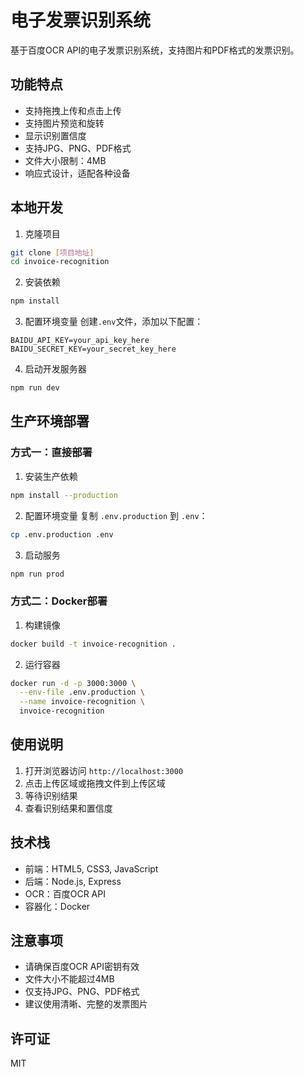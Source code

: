 # 电子发票识别系统

基于百度OCR API的电子发票识别系统，支持图片和PDF格式的发票识别。

## 功能特点

- 支持拖拽上传和点击上传
- 支持图片预览和旋转
- 显示识别置信度
- 支持JPG、PNG、PDF格式
- 文件大小限制：4MB
- 响应式设计，适配各种设备

## 本地开发

1. 克隆项目
```bash
git clone [项目地址]
cd invoice-recognition
```

2. 安装依赖
```bash
npm install
```

3. 配置环境变量
创建`.env`文件，添加以下配置：
```
BAIDU_API_KEY=your_api_key_here
BAIDU_SECRET_KEY=your_secret_key_here
```

4. 启动开发服务器
```bash
npm run dev
```

## 生产环境部署

### 方式一：直接部署

1. 安装生产依赖
```bash
npm install --production
```

2. 配置环境变量
复制 `.env.production` 到 `.env`：
```bash
cp .env.production .env
```

3. 启动服务
```bash
npm run prod
```

### 方式二：Docker部署

1. 构建镜像
```bash
docker build -t invoice-recognition .
```

2. 运行容器
```bash
docker run -d -p 3000:3000 \
  --env-file .env.production \
  --name invoice-recognition \
  invoice-recognition
```

## 使用说明

1. 打开浏览器访问 `http://localhost:3000`
2. 点击上传区域或拖拽文件到上传区域
3. 等待识别结果
4. 查看识别结果和置信度

## 技术栈

- 前端：HTML5, CSS3, JavaScript
- 后端：Node.js, Express
- OCR：百度OCR API
- 容器化：Docker

## 注意事项

- 请确保百度OCR API密钥有效
- 文件大小不能超过4MB
- 仅支持JPG、PNG、PDF格式
- 建议使用清晰、完整的发票图片

## 许可证

MIT 